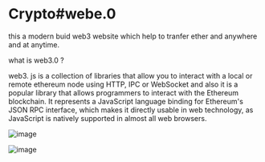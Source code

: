 # Crypto#webe.0
this a modern buid web3 website which help to tranfer ether and anywhere and at anytime.


what is web3.0 ?

web3. js is a collection of libraries that allow you to interact with a local or remote ethereum node using HTTP, IPC or WebSocket and also it is a popular library that allows programmers to interact with the Ethereum blockchain. It represents a JavaScript language binding for Ethereum's JSON RPC interface, which makes it directly usable in web technology, as JavaScript is natively supported in almost all web browsers.

![image](https://user-images.githubusercontent.com/87383186/148682140-ff18da86-1684-446e-b966-3d74e27ccba6.png)

![image](https://user-images.githubusercontent.com/87383186/148682054-0eab70de-e93c-4abc-a7ac-ac32caceae32.png)






